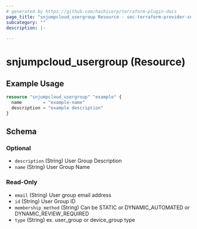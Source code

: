 ```yaml
---
# generated by https://github.com/hashicorp/terraform-plugin-docs
page_title: "snjumpcloud_usergroup Resource - sec-terraform-provider-snjumpcloud"
subcategory: ""
description: |-
  
---
```


# snjumpcloud_usergroup (Resource)



## Example Usage

```terraform
resource "snjumpcloud_usergroup" "example" {
  name        = "example-name"
  description = "example description"
}
```

<!-- schema generated by tfplugindocs -->
## Schema

### Optional

- `description` (String) User Group Description
- `name` (String) User Group Name

### Read-Only

- `email` (String) User group email address
- `id` (String) User Group ID
- `membership_method` (String) Can be STATIC or DYNAMIC_AUTOMATED or DYNAMIC_REVIEW_REQUIRED
- `type` (String) ex. user_group or device_group type
